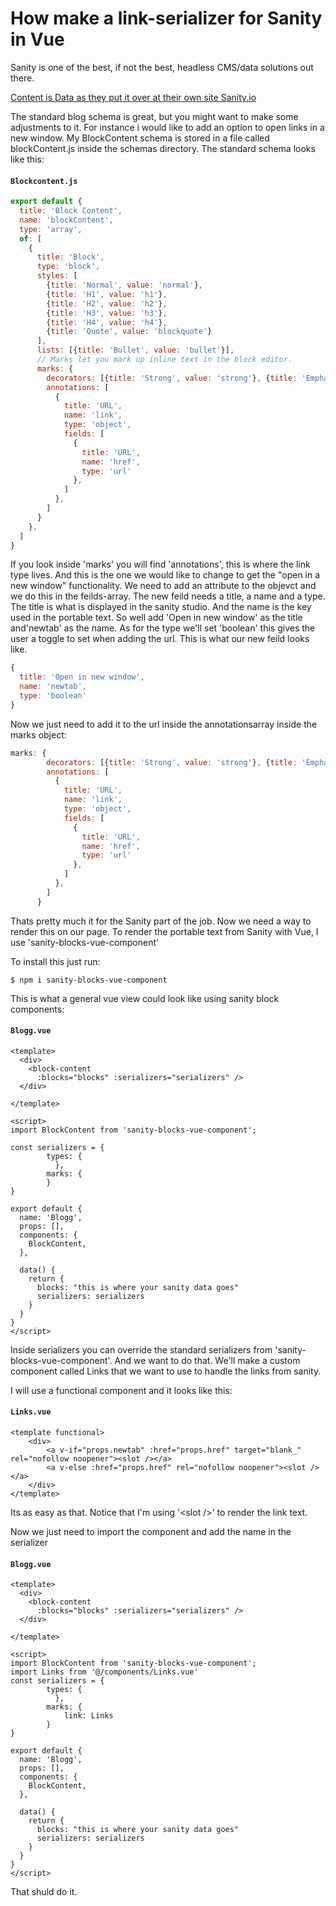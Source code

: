 # How make a link-serializer for Sanity in Vue

Sanity is one of the best, if not the best, headless CMS/data solutions out there.

[Content is Data as they put it over at their own site Sanity.io](https://sanity.io)

The standard blog schema is great, but you might want to make some adjustments to it.
For instance i would like to add an option to open links in a new window.
My BlockContent schema is stored in a file called blockContent.js inside the schemas directory.
The standard schema looks like this:
#### **`Blockcontent.js`**
```js
export default {
  title: 'Block Content',
  name: 'blockContent',
  type: 'array',
  of: [
    {
      title: 'Block',
      type: 'block',
      styles: [
        {title: 'Normal', value: 'normal'},
        {title: 'H1', value: 'h1'},
        {title: 'H2', value: 'h2'},
        {title: 'H3', value: 'h3'},
        {title: 'H4', value: 'h4'},
        {title: 'Quote', value: 'blockquote'}
      ],
      lists: [{title: 'Bullet', value: 'bullet'}],
      // Marks let you mark up inline text in the block editor.
      marks: {
        decorators: [{title: 'Strong', value: 'strong'}, {title: 'Emphasis', value: 'em'}],
        annotations: [
          {
            title: 'URL',
            name: 'link',
            type: 'object',
            fields: [
              {
                title: 'URL',
                name: 'href',
                type: 'url'
              },
            ]
          },
        ]
      }
    },
  ]
}
```

If you look inside 'marks' you will find 'annotations', this is where the link type lives.
And this is the one we would like to change to get the "open in a new window" functionality.
We need to add an attribute to the objevct and we do this in the feilds-array.
The new feild needs a title, a name and a type. The title is what is displayed in the sanity studio.
And the name is the key used in the portable text. So well add 'Open in new window' as the title and'newtab' as the name.
As for the type we'll set 'boolean' this gives the user a toggle to set when adding the url. This is what our new feild looks like.
```js
{
  title: 'Open in new window',
  name: 'newtab',
  type: 'boolean'
}
```
Now we just need to add it to the url inside the annotationsarray inside the marks object:
```js
marks: {
        decorators: [{title: 'Strong', value: 'strong'}, {title: 'Emphasis', value: 'em'}],
        annotations: [
          {
            title: 'URL',
            name: 'link',
            type: 'object',
            fields: [
              {
                title: 'URL',
                name: 'href',
                type: 'url'
              },
            ]
          },
        ]
      }
```

Thats pretty much it for the Sanity part of the job. Now we need a way to render this on our page.
To render the portable text from Sanity with Vue, I use 'sanity-blocks-vue-component'

To install this just run:

```$ npm i sanity-blocks-vue-component```

This is what a general vue view could look like using sanity block components:

#### **`Blogg.vue`**
```django
<template>
  <div>
    <block-content
      :blocks="blocks" :serializers="serializers" />
  </div>

</template>

<script>
import BlockContent from 'sanity-blocks-vue-component';

const serializers = {
        types: {
          },
        marks: {
        }
}

export default {
  name: 'Blogg',
  props: [],
  components: {
    BlockContent,
  },

  data() {
    return {
      blocks: "this is where your sanity data goes"
      serializers: serializers
    }
  }
}
</script>
```

Inside serializers you can override the standard serializers from 'sanity-blocks-vue-component'.
And we want to do that. We'll make a custom component called Links that we want to use to handle the links from sanity.

I will use a functional component and it looks like this:
#### **`Links.vue`**
```django
<template functional>
    <div>
        <a v-if="props.newtab" :href="props.href" target="blank_" rel="nofollow noopener"><slot /></a>
        <a v-else :href="props.href" rel="nofollow noopener"><slot /></a>
    </div>
</template>
```
Its as easy as that. Notice that I'm using '\<slot \/>' to render the link text.


Now we just need to import the component and add the name in the serializer
#### **`Blogg.vue`**
```django
<template>
  <div>
    <block-content
      :blocks="blocks" :serializers="serializers" />
  </div>

</template>

<script>
import BlockContent from 'sanity-blocks-vue-component';
import Links from '@/components/Links.vue'
const serializers = {
        types: {
          },
        marks: {
            link: Links
        }
}

export default {
  name: 'Blogg',
  props: [],
  components: {
    BlockContent,
  },

  data() {
    return {
      blocks: "this is where your sanity data goes"
      serializers: serializers
    }
  }
}
</script>
```
That shuld do it.